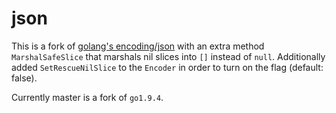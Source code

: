 # json
This is a fork of [golang's encoding/json](https://github.com/golang/go/tree/master/src/encoding/json) with an extra method `MarshalSafeSlice` that marshals nil slices into `[]` instead of `null`. Additionally added `SetRescueNilSlice` to the `Encoder` in order to turn on the flag (default: false).

Currently master is a fork of `go1.9.4`.

